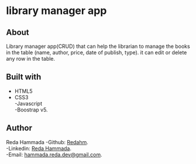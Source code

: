 # library manager app
## About
Library manager app(CRUD) that can help the librarian to manage the books in the table (name, author, price, date of publish, type). it can edit or delete any row in the table.  
## Built with 
- HTML5  
- CSS3  
-Javascript  
-Boostrap v5.  
## Author 
Reda Hammada
-Github: [Redahm](https://github.com/RedaHm).  
-Linkedin: [Reda Hammada](https://www.linkedin.com/in/reda-hammada-9653a8203?originalSubdomain=ma).  
-Email: hammada.reda.dev@gmail.com.  